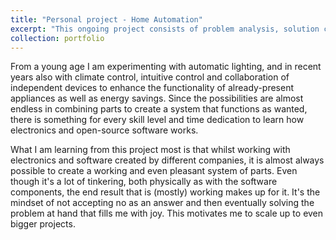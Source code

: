 ```yaml
---
title: "Personal project - Home Automation"
excerpt: "This ongoing project consists of problem analysis, solution creation and evaluation.<br/><img src='/images/Project3.jpg'>"
collection: portfolio
---
```


From a young age I am experimenting with automatic lighting, and in recent years also with climate control, intuitive control and collaboration of independent devices to enhance the functionality of already-present appliances as well as energy savings. Since the possibilities are almost endless in combining parts to create a system that functions as wanted, there is something for every skill level and time dedication to learn how electronics and open-source software works.

What I am learning from this project most is that whilst working with electronics and software created by different companies, it is almost always possible to create a working and even pleasant system of parts. Even though it's a lot of tinkering, both physically as with the software components, the end result that is (mostly) working makes up for it. It's the mindset of not accepting no as an answer and then eventually solving the problem at hand that fills me with joy. This motivates me to scale up to even bigger projects.
